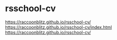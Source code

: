 # rsschool-cv
  https://raccoonblitz.github.io/rsschool-cv/
  <br>
  https://raccoonblitz.github.io/rsschool-cv/index.html
  <br>
  https://raccoonblitz.github.io/rsschool-cv/
